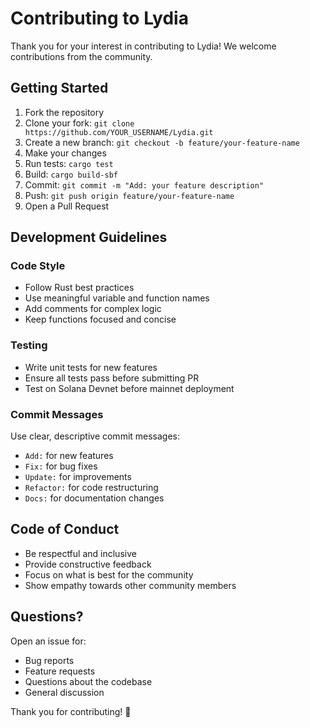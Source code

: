 # Contributing to Lydia

Thank you for your interest in contributing to Lydia! We welcome contributions from the community.

## Getting Started

1. Fork the repository
2. Clone your fork: `git clone https://github.com/YOUR_USERNAME/Lydia.git`
3. Create a new branch: `git checkout -b feature/your-feature-name`
4. Make your changes
5. Run tests: `cargo test`
6. Build: `cargo build-sbf`
7. Commit: `git commit -m "Add: your feature description"`
8. Push: `git push origin feature/your-feature-name`
9. Open a Pull Request

## Development Guidelines

### Code Style
- Follow Rust best practices
- Use meaningful variable and function names
- Add comments for complex logic
- Keep functions focused and concise

### Testing
- Write unit tests for new features
- Ensure all tests pass before submitting PR
- Test on Solana Devnet before mainnet deployment

### Commit Messages
Use clear, descriptive commit messages:
- `Add:` for new features
- `Fix:` for bug fixes
- `Update:` for improvements
- `Refactor:` for code restructuring
- `Docs:` for documentation changes

## Code of Conduct

- Be respectful and inclusive
- Provide constructive feedback
- Focus on what is best for the community
- Show empathy towards other community members

## Questions?

Open an issue for:
- Bug reports
- Feature requests
- Questions about the codebase
- General discussion

Thank you for contributing! 🚀
